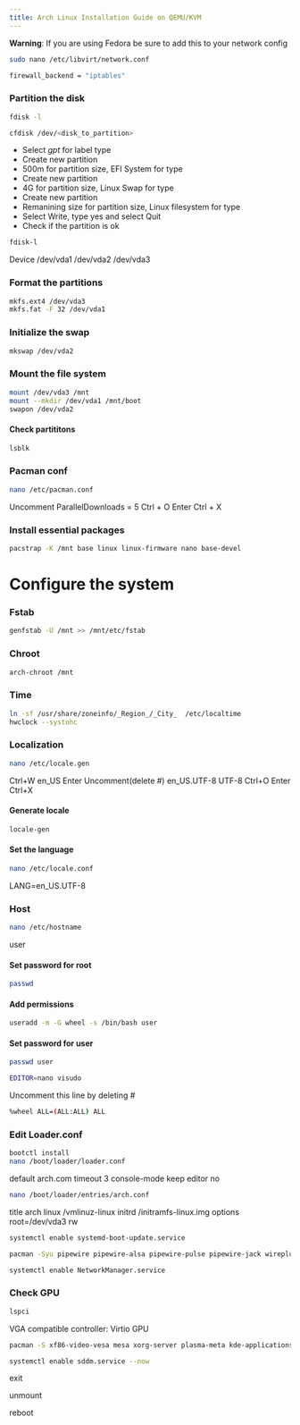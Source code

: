 ```yaml
---
title: Arch Linux Installation Guide on QEMU/KVM
---
```


**Warning**: If you are using Fedora be sure to add this to your network config

```bash
sudo nano /etc/libvirt/network.conf

firewall_backend = "iptables"
```


### Partition the disk
```bash
fdisk -l

cfdisk /dev/<disk_to_partition>
```
- Select *gpt* for label type
- Create new partition
- 500m for partition size, EFI System for type
-  Create new partition
- 4G for partition size, Linux Swap for type
- Create new partition
- Remanining size for partition size, Linux filesystem for type
- Select Write, type yes and select Quit
- Check if the partition is ok
```bash
fdisk-l
```
Device
/dev/vda1
/dev/vda2
/dev/vda3

### Format the partitions
```bash
mkfs.ext4 /dev/vda3
mkfs.fat -F 32 /dev/vda1
```
### Initialize the swap
```bash
mkswap /dev/vda2
```

### Mount the file system
```bash
mount /dev/vda3 /mnt
mount --mkdir /dev/vda1 /mnt/boot
swapon /dev/vda2
```
#### Check partititons
```bash
lsblk
```

### Pacman conf
```bash
nano /etc/pacman.conf
```
Uncomment ParallelDownloads = 5
Ctrl + O Enter Ctrl + X
### Install essential packages
```bash
pacstrap -K /mnt base linux linux-firmware nano base-devel
```

# Configure the system

### Fstab
```bash
genfstab -U /mnt >> /mnt/etc/fstab
```
### Chroot
```bash
arch-chroot /mnt
```
### Time
```bash
ln -sf /usr/share/zoneinfo/_Region_/_City_  /etc/localtime
hwclock --systohc
```
### Localization
```bash
nano /etc/locale.gen
```
Ctrl+W en_US Enter Uncomment(delete #) en_US.UTF-8 UTF-8
Ctrl+O Enter Ctrl+X
#### Generate locale
```bash
locale-gen
```
#### Set the language
```bash
nano /etc/locale.conf
```
LANG=en_US.UTF-8

### Host
```bash
nano /etc/hostname
```
user
#### Set password for root
```bash
passwd
```

#### Add permissions
```bash
useradd -m -G wheel -s /bin/bash user
```
#### Set password for user
```bash
passwd user
```

```bash
EDITOR=nano visudo
```
Uncomment this line by deleting #
```bash
%wheel ALL=(ALL:ALL) ALL
```

### Edit Loader.conf
```bash
bootctl install
nano /boot/loader/loader.conf
```
default arch.com
timeout 3
console-mode keep
editor no

```bash
nano /boot/loader/entries/arch.conf
```
title arch
linux /vmlinuz-linux
initrd /initramfs-linux.img
options root=/dev/vda3 rw

```bash
systemctl enable systemd-boot-update.service
```
```bash
pacman -Syu pipewire pipewire-alsa pipewire-pulse pipewire-jack wireplumber networkmanager 
```
```bash
systemctl enable NetworkManager.service
```

### Check GPU
```bash
lspci
```
VGA compatible controller: Virtio GPU

```bash
pacman -S xf86-video-vesa mesa xorg-server plasma-meta kde-applications-meta sddm konsole dolphin kate

systemctl enable sddm.service --now
```
exit

unmount

reboot
